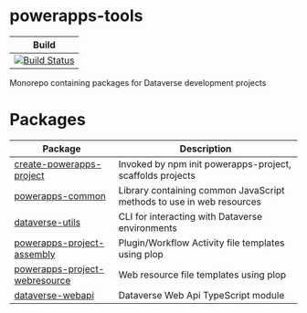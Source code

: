 # powerapps-tools

| Build |
| ----- |
| [![Build Status](https://dev.azure.com/derekfinlinson/powerapps-tools/_apis/build/status/derekfinlinson.powerapps-tools?branchName=master)](https://dev.azure.com/derekfinlinson/powerapps-tools/_build/latest?definitionId=10&branchName=master) |

Monorepo containing packages for Dataverse development projects

# Packages

| Package                       |  Description                                                         |
| ----------------------------- | -------------------------------------------------------------------- |
| [create-powerapps-project](packages/create-powerapps-project)      | Invoked by npm init powerapps-project, scaffolds projects            |
| [powerapps-common](packages/powerapps-common)              | Library containing common JavaScript methods to use in web resources |
| [dataverse-utils](packages/dataverse-utils)              | CLI for interacting with Dataverse environments                                     |
| [powerapps-project-assembly](packages/powerapps-project-assembly)    | Plugin/Workflow Activity file templates using plop                               |
| [powerapps-project-webresource](packages/powerapps-project-webresource) | Web resource file templates using plop                   |
| [dataverse-webapi](packages/dataverse-webapi) | Dataverse Web Api TypeScript module                   |